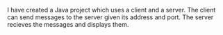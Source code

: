I have created a Java project which uses a client and a server. The client can send messages to the server given its address and port.
The server recieves the messages and displays them.
